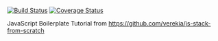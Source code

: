 [![Build Status](https://img.shields.io/travis/kelvinabella/js-stack.svg?style=flat-square)](https://travis-ci.org/kelvinabella/js-stack)
[![Coverage Status](https://img.shields.io/coveralls/kelvinabella/js-stack.svg?style=flat-square)](https://coveralls.io/github/kelvinabella/js-stack?branch=master)


JavaScript Boilerplate Tutorial from https://github.com/verekia/js-stack-from-scratch

